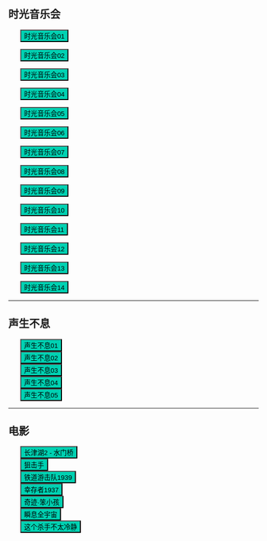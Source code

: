 ## 时光音乐会

* <button class="btn btn-link" onclick="play('https://sod.bunediy.com/20211022/NXQFK3nX/index.m3u8')">时光音乐会01</button>
* <button class="btn btn-link" onclick="play('https://sod.bunediy.com/20211029/Xy7pXyVI/index.m3u8')">时光音乐会02</button>
* <button class="btn btn-link" onclick="play('https://sod.bunediy.com/20211106/PTxz5f1L/index.m3u8')">时光音乐会03</button>
* <button class="btn btn-link" onclick="play('https://sod.bunediy.com/20211113/xI8Wm5fd/index.m3u8')">时光音乐会04</button>
* <button class="btn btn-link" onclick="play('https://sod.bunediy.com/20211119/LZJtHU9T/index.m3u8')">时光音乐会05</button>

* <button class="btn btn-link" onclick="play('https://sod.bunediy.com/20211127/ahpstwV2/index.m3u8')">时光音乐会06</button>
* <button class="btn btn-link" onclick="play('https://sod.bunediy.com/20211204/cL4besIg/index.m3u8')">时光音乐会07</button>
* <button class="btn btn-link" onclick="play('https://sod.bunediy.com/20211210/O78IzekG/index.m3u8')">时光音乐会08</button>
* <button class="btn btn-link" onclick="play('https://sod.bunediy.com/20211218/H3dtMvoj/index.m3u8')">时光音乐会09</button>
* <button class="btn btn-link" onclick="play('https://sod.bunediy.com/20211225/v3dwAyNc/index.m3u8')">时光音乐会10</button>

* <button class="btn btn-link" onclick="play('https://sod.bunediy.com/20220108/HT0UnGUM/index.m3u8')">时光音乐会11</button>
* <button class="btn btn-link" onclick="play('https://sod.bunediy.com/20220115/pRvaw5AM/index.m3u8')">时光音乐会12</button>
* <button class="btn btn-link" onclick="play('https://sod.bunediy.com/20220122/Pbzy4HAY/index.m3u8')">时光音乐会13</button>
* <button class="btn btn-link" onclick="play('https://sod.bunediy.com/20220129/rQXW6hPQ/index.m3u8')">时光音乐会14</button>


---

## 声生不息

* <button class="btn btn-link" onclick="play('https://qycache.hs-mould.cn/cache/800e751d817bf0db94460af4e723619f/dryZtpQy5cMwc2xL-VeCZrJKwnAdudcUwjZlB6a6KdJ2-8EEOiXMFuoXfbTNLIrZF9ZbAdaI_UX9a4N8EInmnQ/index.m3u8')">声生不息01</button>
* <button class="btn btn-link" onclick="play('https://qycache.hs-mould.cn/cache/344c8c367bfe86613d60a86c75c5637c/vyMWgFGAX5duoFqcNTvbutuHMiUD9JJC8zUPfzI3DgLaFBk_ePr7VKSjsN8dyl9F8bAe48Qg42Dv-O_Hq21mIQ/index.m3u8')">声生不息02</button>
* <button class="btn btn-link" onclick="play('https://qycache.hs-mould.cn/cache/0476ae2afaac2df77ba6c52e7d4198d7/TCmFlbSfg-5n-SPo2nfn9koaN9uoQw3Wek687dZgYABg8YPG4gj18wWVmzVKOV0rpgjAJdbcD2S7RCZrnHEp4Q/index.m3u8')">声生不息03</button>
* <button class="btn btn-link" onclick="play('https://qycache.hs-mould.cn/cache/15b24ba9f5bef4b0492295f54f0dc7fd/Cx77gTLe4IFFXprvb_kMdcN3PN-nyBMhqnV-JMDWVi9xrDL4Qo_mfHcJZzzPwpuP4LH3mDSfEdgxzRcESCTNUQ/index.m3u8')">声生不息04</button>
* <button class="btn btn-link" onclick="play('https://qycache.hs-mould.cn/cache/9c7d4ba27041557ae2c79795afd9f698/aCPcxkqTsTrL8nneQsecT90mtrDU1F8SZLIv9f8JGmoCyA_uQHlCIgw3DdYplsUXDC4uLufvu3R7btErEaBpgA/index.m3u8')">声生不息05</button>

---

## 电影


* <button class="btn btn-link" onclick="play('https://b.baobuzz.com/m3u8/559462.m3u8?sign=b001edb5b21af1ddbbc239a0dccc6509')">长津湖2 - 水门桥</button>
* <button class="btn btn-link" onclick="play('https://b.baobuzz.com/m3u8/554564.m3u8?sign=296328636c917eaa19b3909832b7adc3')">狙击手</button>
* <button class="btn btn-link" onclick="play('https://m3u8.taopianplay.com/taopian/84e2601a-c8ef-41e9-815a-453247f2e518/1e542cb2-a526-4f00-9ff4-99af40e9310e/44871/ba5f1a3d-db58-4616-86fb-49d38616a8a5/SD/playlist.m3u8')">铁道游击队1939</button>
* <button class="btn btn-link" onclick="play('https://b.baobuzz.com/m3u8/511228.m3u8?sign=81ae6bfb6b7837791a028da746a3689b')">幸存者1937</button>
* <button class="btn btn-link" onclick="play('https://c2.monidai.com/20220207/RVUxb9m5/index.m3u8')">奇迹·笨小孩</button>
* <button class="btn btn-link" onclick="play('https://vod1.bdzybf7.com/20220519/8HpQSPyv/2000kb/hls/index.m3u8')">瞬息全宇宙</button>
* <button class="btn btn-link" onclick="play('https://m3u.if101.tv/xm3u8/2809a11910f1b64dc707d682e49207e67aefd831eb46ef9b5dd34e38113b14db9921f11e97d0da21.m3u8')">这个杀手不太冷静</button>


<style>
  .btn-link {
    background: hsl(171, 100%, 41%);
  }

  .btn-link:hover {
    background: hsl(48, 100%, 67%);
  }

  ul {
    list-style-type: none;
  }

</style>

<script>
  function play(url) {
    var payload = {
        "video_url": url
    };

    fetch('https://ofhnindco6.execute-api.ap-southeast-2.amazonaws.com/video_pub', {
        method: 'POST',
        headers: {
            'Accept': 'application/json',
            'Content-Type': 'application/json'
        },
        body: JSON.stringify(payload)
    }).then(resp => console.log(resp));
  }
</script>